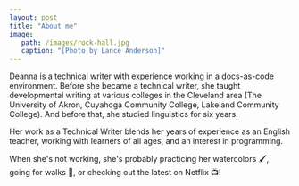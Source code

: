 ```yaml
---
layout: post
title: "About me"
image:
   path: /images/rock-hall.jpg
   caption: "[Photo by Lance Anderson]"
---
```

Deanna is a technical writer with experience working in a docs-as-code environment. Before she became a technical writer, she taught developmental writing at various colleges in the Cleveland area (The University of Akron, Cuyahoga Community College, Lakeland Community College). And before that, she studied linguistics for six years.

Her work as a Technical Writer blends her years of experience as an English teacher, working with learners of all ages, and an interest in programming.

When she's not working, she's probably practicing her watercolors 🖌, going for walks 🌲, or checking out the latest on Netflix 📺!